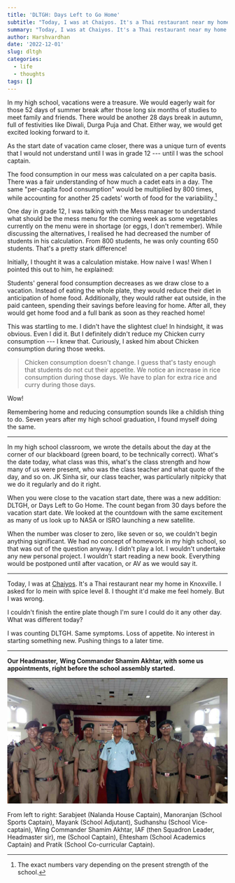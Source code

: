 ```yaml
---
title: 'DLTGH: Days Left to Go Home'
subtitle: "Today, I was at Chaiyos. It's a Thai restaurant near my home in Knoxville. I asked for lo mein with spice level 8. I thought it'd make me feel homely. I was wrong."
summary: "Today, I was at Chaiyos. It's a Thai restaurant near my home in Knoxville. I asked for lo mein with spice level 8. I thought it'd make me feel homely. I was wrong."
author: Harshvardhan
date: '2022-12-01'
slug: dltgh
categories:
  - life
  - thoughts
tags: []
---
```


In my high school, vacations were a treasure. We would eagerly wait for those 52 days of summer break after those long six months of studies to meet family and friends. There would be another 28 days break in autumn, full of festivities like Diwali, Durga Puja and Chat. Either way, we would get excited looking forward to it.

As the start date of vacation came closer, there was a unique turn of events that I would not understand until I was in grade 12 --- until I was the school captain.

The food consumption in our mess was calculated on a per capita basis. There was a fair understanding of how much a cadet eats in a day. The same "per-capita food consumption" would be multiplied by 800 times, while accounting for another 25 cadets' worth of food for the variability.[^1]

[^1]: The exact numbers vary depending on the present strength of the school.

One day in grade 12, I was talking with the Mess manager to understand what should be the mess menu for the coming week as some vegetables currently on the menu were in shortage (or eggs, I don't remember). While discussing the alternatives, I realised he had decreased the number of students in his calculation. From 800 students, he was only counting 650 students. That's a pretty stark difference!

Initially, I thought it was a calculation mistake. How naive I was! When I pointed this out to him, he explained:

Students' general food consumption decreases as we draw close to a vacation. Instead of eating the whole plate, they would reduce their diet in anticipation of home food. Additionally, they would rather eat outside, in the paid canteen, spending their savings before leaving for home. After all, they would get home food and a full bank as soon as they reached home!

This was startling to me. I didn't have the slightest clue! In hindsight, it was obvious. Even I did it. But I definitely didn't reduce my Chicken curry consumption --- I knew that. Curiously, I asked him about Chicken consumption during those weeks.

> Chicken consumption doesn't change. I guess that's tasty enough that students do not cut their appetite. We notice an increase in rice consumption during those days. We have to plan for extra rice and curry during those days.

Wow!

Remembering home and reducing consumption sounds like a childish thing to do. Seven years after my high school graduation, I found myself doing the same.

------------------------------------------------------------------------

In my high school classroom, we wrote the details about the day at the corner of our blackboard (green board, to be technically correct). What's the date today, what class was this, what's the class strength and how many of us were present, who was the class teacher and what quote of the day, and so on. JK Sinha sir, our class teacher, was particularly nitpicky that we do it regularly and do it right.

When you were close to the vacation start date, there was a new addition: DLTGH, or Days Left to Go Home. The count began from 30 days before the vacation start date. We looked at the countdown with the same excitement as many of us look up to NASA or ISRO launching a new satellite.

When the number was closer to zero, like seven or so, we couldn't begin anything significant. We had no concept of homework in my high school, so that was out of the question anyway. I didn't play a lot. I wouldn't undertake any new personal project. I wouldn't start reading a new book. Everything would be postponed until after vacation, or AV as we would say it.

------------------------------------------------------------------------

Today, I was at [Chaiyos](http://www.chaiyosrestaurant.com). It's a Thai restaurant near my home in Knoxville. I asked for lo mein with spice level 8. I thought it'd make me feel homely. But I was wrong.

I couldn't finish the entire plate though I'm sure I could do it any other day. What was different today?

I was counting DLTGH. Same symptoms. Loss of appetite. No interest in starting something new. Pushing things to a later time.

------------------------------------------------------------------------

**Our Headmaster,** **Wing Commander Shamim Akhtar, with some us appointments, right before the school assembly started.**

![](featured.png)

From left to right: Sarabjeet (Nalanda House Captain), Manoranjan (School Sports Captain), Mayank (School Adjutant), Sudhanshu (School Vice-captain), Wing Commander Shamim Akhtar, IAF (then Squadron Leader, Headmaster sir), me (School Captain), Ehtesham (School Academics Captain) and Pratik (School Co-curricular Captain).
